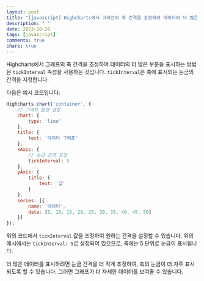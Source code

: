 ```yaml
---
layout: post
title: "[javascript] Highcharts에서 그래프의 축 간격을 조정하여 데이터의 더 많은 부분을 표시하는 방법은 무엇인가요?"
description: " "
date: 2023-10-26
tags: [javascript]
comments: true
share: true
---
```


Highcharts에서 그래프의 축 간격을 조정하여 데이터의 더 많은 부분을 표시하는 방법은 `tickInterval` 속성을 사용하는 것입니다. `tickInterval`은 축에 표시되는 눈금의 간격을 지정합니다.

다음은 예시 코드입니다:

```javascript
Highcharts.chart('container', {
    // 그래프 옵션 설정
    chart: {
        type: 'line'
    },
    title: {
        text: '데이터 그래프'
    },
    xAxis: {
        // 눈금 간격 조정
        tickInterval: 5
    },
    yAxis: {
        title: {
            text: '값'
        }
    },
    series: [{
        name: '데이터',
        data: [5, 10, 15, 20, 25, 30, 35, 40, 45, 50]
    }]
});
```

위의 코드에서 `tickInterval` 값을 조정하여 원하는 간격을 설정할 수 있습니다. 위의 예시에서는 `tickInterval: 5`로 설정되어 있으므로, 축에는 5 단위로 눈금이 표시됩니다.

더 많은 데이터를 표시하려면 눈금 간격을 더 작게 조정하여, 축의 눈금이 더 자주 표시되도록 할 수 있습니다. 그러면 그래프가 더 자세한 데이터를 보여줄 수 있습니다.